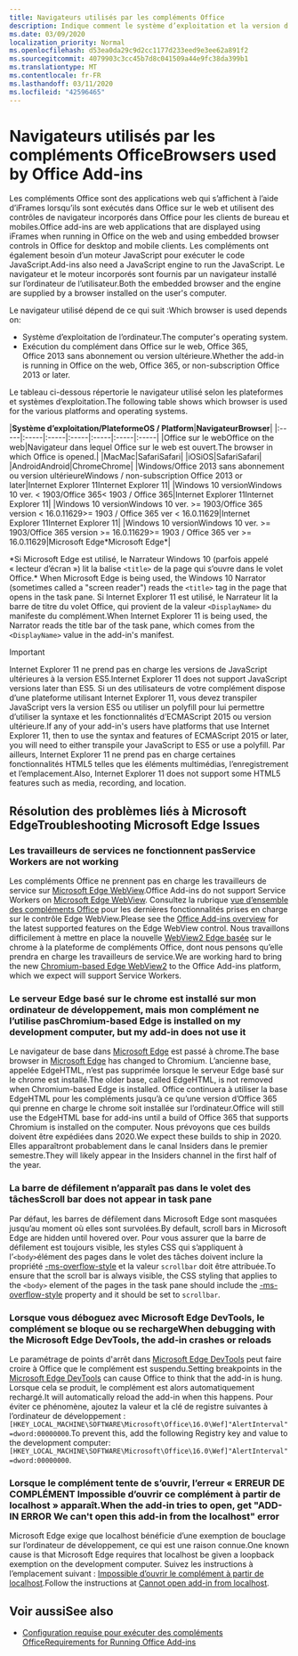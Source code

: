 ```yaml
---
title: Navigateurs utilisés par les compléments Office
description: Indique comment le système d’exploitation et la version d’Office déterminent le navigateur utilisé par les compléments Office.
ms.date: 03/09/2020
localization_priority: Normal
ms.openlocfilehash: d53ea0da29c9d2cc1177d233eed9e3ee62a891f2
ms.sourcegitcommit: 4079903c3cc45b7d8c041509a44e9fc38da399b1
ms.translationtype: MT
ms.contentlocale: fr-FR
ms.lasthandoff: 03/11/2020
ms.locfileid: "42596465"
---
```

# <a name="browsers-used-by-office-add-ins"></a><span data-ttu-id="fb690-103">Navigateurs utilisés par les compléments Office</span><span class="sxs-lookup"><span data-stu-id="fb690-103">Browsers used by Office Add-ins</span></span>

<span data-ttu-id="fb690-104">Les compléments Office sont des applications web qui s’affichent à l’aide d’iFrames lorsqu’ils sont exécutés dans Office sur le web et utilisent des contrôles de navigateur incorporés dans Office pour les clients de bureau et mobiles.</span><span class="sxs-lookup"><span data-stu-id="fb690-104">Office add-ins are web applications that are displayed using iFrames when running in Office on the web and using embedded browser controls in Office for desktop and mobile clients.</span></span> <span data-ttu-id="fb690-105">Les compléments ont également besoin d’un moteur JavaScript pour exécuter le code JavaScript.</span><span class="sxs-lookup"><span data-stu-id="fb690-105">Add-ins also need a JavaScript engine to run the JavaScript.</span></span> <span data-ttu-id="fb690-106">Le navigateur et le moteur incorporés sont fournis par un navigateur installé sur l’ordinateur de l’utilisateur.</span><span class="sxs-lookup"><span data-stu-id="fb690-106">Both the embedded browser and the engine are supplied by a browser installed on the user's computer.</span></span>

<span data-ttu-id="fb690-107">Le navigateur utilisé dépend de ce qui suit :</span><span class="sxs-lookup"><span data-stu-id="fb690-107">Which browser is used depends on:</span></span>

- <span data-ttu-id="fb690-108">Système d’exploitation de l’ordinateur.</span><span class="sxs-lookup"><span data-stu-id="fb690-108">The computer's operating system.</span></span>
- <span data-ttu-id="fb690-109">Exécution du complément dans Office sur le web, Office 365, Office 2013 sans abonnement ou version ultérieure.</span><span class="sxs-lookup"><span data-stu-id="fb690-109">Whether the add-in is running in Office on the web, Office 365, or non-subscription Office 2013 or later.</span></span>

<span data-ttu-id="fb690-110">Le tableau ci-dessous répertorie le navigateur utilisé selon les plateformes et systèmes d’exploitation.</span><span class="sxs-lookup"><span data-stu-id="fb690-110">The following table shows which browser is used for the various platforms and operating systems.</span></span>

|<span data-ttu-id="fb690-111">**Système d’exploitation/Plateforme**</span><span class="sxs-lookup"><span data-stu-id="fb690-111">**OS / Platform**</span></span>|<span data-ttu-id="fb690-112">**Navigateur**</span><span class="sxs-lookup"><span data-stu-id="fb690-112">**Browser**</span></span>|
|:-----|:-----|:-----|:-----|:-----|:-----|:-----|
|<span data-ttu-id="fb690-113">Office sur le web</span><span class="sxs-lookup"><span data-stu-id="fb690-113">Office on the web</span></span>|<span data-ttu-id="fb690-114">Navigateur dans lequel Office sur le web est ouvert.</span><span class="sxs-lookup"><span data-stu-id="fb690-114">The browser in which Office is opened.</span></span>|
|<span data-ttu-id="fb690-115">Mac</span><span class="sxs-lookup"><span data-stu-id="fb690-115">Mac</span></span>|<span data-ttu-id="fb690-116">Safari</span><span class="sxs-lookup"><span data-stu-id="fb690-116">Safari</span></span>|
|<span data-ttu-id="fb690-117">iOS</span><span class="sxs-lookup"><span data-stu-id="fb690-117">iOS</span></span>|<span data-ttu-id="fb690-118">Safari</span><span class="sxs-lookup"><span data-stu-id="fb690-118">Safari</span></span>|
|<span data-ttu-id="fb690-119">Android</span><span class="sxs-lookup"><span data-stu-id="fb690-119">Android</span></span>|<span data-ttu-id="fb690-120">Chrome</span><span class="sxs-lookup"><span data-stu-id="fb690-120">Chrome</span></span>|
|<span data-ttu-id="fb690-121">Windows/Office 2013 sans abonnement ou version ultérieure</span><span class="sxs-lookup"><span data-stu-id="fb690-121">Windows / non-subscription Office 2013 or later</span></span>|<span data-ttu-id="fb690-122">Internet Explorer 11</span><span class="sxs-lookup"><span data-stu-id="fb690-122">Internet Explorer 11</span></span>|
|<span data-ttu-id="fb690-123">Windows 10 version</span><span class="sxs-lookup"><span data-stu-id="fb690-123">Windows 10 ver.</span></span> <span data-ttu-id="fb690-124">< 1903/Office 365</span><span class="sxs-lookup"><span data-stu-id="fb690-124">< 1903 / Office 365</span></span>|<span data-ttu-id="fb690-125">Internet Explorer 11</span><span class="sxs-lookup"><span data-stu-id="fb690-125">Internet Explorer 11</span></span>|
|<span data-ttu-id="fb690-126">Windows 10 version</span><span class="sxs-lookup"><span data-stu-id="fb690-126">Windows 10 ver.</span></span> <span data-ttu-id="fb690-127">>= 1903/Office 365 version < 16.0.11629</span><span class="sxs-lookup"><span data-stu-id="fb690-127">>= 1903 / Office 365 ver < 16.0.11629</span></span>|<span data-ttu-id="fb690-128">Internet Explorer 11</span><span class="sxs-lookup"><span data-stu-id="fb690-128">Internet Explorer 11</span></span>|
|<span data-ttu-id="fb690-129">Windows 10 version</span><span class="sxs-lookup"><span data-stu-id="fb690-129">Windows 10 ver.</span></span> <span data-ttu-id="fb690-130">>= 1903/Office 365 version >= 16.0.11629</span><span class="sxs-lookup"><span data-stu-id="fb690-130">>= 1903 / Office 365 ver >= 16.0.11629</span></span>|<span data-ttu-id="fb690-131">Microsoft Edge\*</span><span class="sxs-lookup"><span data-stu-id="fb690-131">Microsoft Edge\*</span></span>|

<span data-ttu-id="fb690-132">\*Si Microsoft Edge est utilisé, le Narrateur Windows 10 (parfois appelé « lecteur d’écran ») lit la balise `<title>` de la page qui s’ouvre dans le volet Office.</span><span class="sxs-lookup"><span data-stu-id="fb690-132">\* When Microsoft Edge is being used, the Windows 10 Narrator (sometimes called a "screen reader") reads the `<title>` tag in the page that opens in the task pane.</span></span> <span data-ttu-id="fb690-133">Si Internet Explorer 11 est utilisé, le Narrateur lit la barre de titre du volet Office, qui provient de la valeur `<DisplayName>` du manifeste du complément.</span><span class="sxs-lookup"><span data-stu-id="fb690-133">When Internet Explorer 11 is being used, the Narrator reads the title bar of the task pane, which comes from the `<DisplayName>` value in the add-in's manifest.</span></span>

> [!IMPORTANT]
> <span data-ttu-id="fb690-134">Internet Explorer 11 ne prend pas en charge les versions de JavaScript ultérieures à la version ES5.</span><span class="sxs-lookup"><span data-stu-id="fb690-134">Internet Explorer 11 does not support JavaScript versions later than ES5.</span></span> <span data-ttu-id="fb690-135">Si un des utilisateurs de votre complément dispose d’une plateforme utilisant Internet Explorer 11, vous devez transpiler JavaScript vers la version ES5 ou utiliser un polyfill pour lui permettre d’utiliser la syntaxe et les fonctionnalités d’ECMAScript 2015 ou version ultérieure.</span><span class="sxs-lookup"><span data-stu-id="fb690-135">If any of your add-in's users have platforms that use Internet Explorer 11, then to use the syntax and features of ECMAScript 2015 or later, you will need to either transpile your JavaScript to ES5 or use a polyfill.</span></span> <span data-ttu-id="fb690-136">Par ailleurs, Internet Explorer 11 ne prend pas en charge certaines fonctionnalités HTML5 telles que les éléments multimédias, l’enregistrement et l’emplacement.</span><span class="sxs-lookup"><span data-stu-id="fb690-136">Also, Internet Explorer 11 does not support some HTML5 features such as media, recording, and location.</span></span>

## <a name="troubleshooting-microsoft-edge-issues"></a><span data-ttu-id="fb690-137">Résolution des problèmes liés à Microsoft Edge</span><span class="sxs-lookup"><span data-stu-id="fb690-137">Troubleshooting Microsoft Edge Issues</span></span>

### <a name="service-workers-are-not-working"></a><span data-ttu-id="fb690-138">Les travailleurs de services ne fonctionnent pas</span><span class="sxs-lookup"><span data-stu-id="fb690-138">Service Workers are not working</span></span>

<span data-ttu-id="fb690-139">Les compléments Office ne prennent pas en charge les travailleurs de service sur [Microsoft Edge WebView](/microsoft-edge/hosting/webview).</span><span class="sxs-lookup"><span data-stu-id="fb690-139">Office Add-ins do not support Service Workers on [Microsoft Edge WebView](/microsoft-edge/hosting/webview).</span></span> <span data-ttu-id="fb690-140">Consultez la rubrique [vue d’ensemble des compléments Office](../overview/office-add-ins.md) pour les dernières fonctionnalités prises en charge sur le contrôle Edge WebView.</span><span class="sxs-lookup"><span data-stu-id="fb690-140">Please see the [Office Add-ins overview](../overview/office-add-ins.md) for the latest supported features on the Edge WebView control.</span></span> <span data-ttu-id="fb690-141">Nous travaillons difficilement à mettre en place la nouvelle [WebView2 Edge basée](/microsoft-edge/hosting/webview2) sur le chrome à la plateforme de compléments Office, dont nous pensons qu’elle prendra en charge les travailleurs de service.</span><span class="sxs-lookup"><span data-stu-id="fb690-141">We are working hard to bring the new [Chromium-based Edge WebView2](/microsoft-edge/hosting/webview2) to the Office Add-ins platform, which we expect will support Service Workers.</span></span>

### <a name="chromium-based-edge-is-installed-on-my-development-computer-but-my-add-in-does-not-use-it"></a><span data-ttu-id="fb690-142">Le serveur Edge basé sur le chrome est installé sur mon ordinateur de développement, mais mon complément ne l’utilise pas</span><span class="sxs-lookup"><span data-stu-id="fb690-142">Chromium-based Edge is installed on my development computer, but my add-in does not use it</span></span>

<span data-ttu-id="fb690-143">Le navigateur de base dans [Microsoft Edge](https://support.microsoft.com/help/4501095/download-the-new-microsoft-edge-based-on-chromium) est passé à chrome.</span><span class="sxs-lookup"><span data-stu-id="fb690-143">The base browser in [Microsoft Edge](https://support.microsoft.com/help/4501095/download-the-new-microsoft-edge-based-on-chromium) has changed to Chromium.</span></span> <span data-ttu-id="fb690-144">L’ancienne base, appelée EdgeHTML, n’est pas supprimée lorsque le serveur Edge basé sur le chrome est installé.</span><span class="sxs-lookup"><span data-stu-id="fb690-144">The older base, called EdgeHTML, is not removed when Chromium-based Edge is installed.</span></span> <span data-ttu-id="fb690-145">Office continuera à utiliser la base EdgeHTML pour les compléments jusqu’à ce qu’une version d’Office 365 qui prenne en charge le chrome soit installée sur l’ordinateur.</span><span class="sxs-lookup"><span data-stu-id="fb690-145">Office will still use the EdgeHTML base for add-ins until a build of Office 365 that supports Chromium is installed on the computer.</span></span> <span data-ttu-id="fb690-146">Nous prévoyons que ces builds doivent être expédiées dans 2020.</span><span class="sxs-lookup"><span data-stu-id="fb690-146">We expect these builds to ship in 2020.</span></span> <span data-ttu-id="fb690-147">Elles apparaîtront probablement dans le canal Insiders dans le premier semestre.</span><span class="sxs-lookup"><span data-stu-id="fb690-147">They will likely appear in the Insiders channel in the first half of the year.</span></span>

### <a name="scroll-bar-does-not-appear-in-task-pane"></a><span data-ttu-id="fb690-148">La barre de défilement n’apparaît pas dans le volet des tâches</span><span class="sxs-lookup"><span data-stu-id="fb690-148">Scroll bar does not appear in task pane</span></span>

<span data-ttu-id="fb690-149">Par défaut, les barres de défilement dans Microsoft Edge sont masquées jusqu’au moment où elles sont survolées.</span><span class="sxs-lookup"><span data-stu-id="fb690-149">By default, scroll bars in Microsoft Edge are hidden until hovered over.</span></span> <span data-ttu-id="fb690-150">Pour vous assurer que la barre de défilement est toujours visible, les styles CSS qui s’appliquent à l’`<body>`élément des pages dans le volet des tâches doivent inclure la propriété [-ms-overflow-style](https://developer.mozilla.org/docs/Web/CSS/-ms-overflow-style) et la valeur `scrollbar` doit être attribuée.</span><span class="sxs-lookup"><span data-stu-id="fb690-150">To ensure that the scroll bar is always visible, the CSS styling that applies to the `<body>` element of the pages in the task pane should include the [-ms-overflow-style](https://developer.mozilla.org/docs/Web/CSS/-ms-overflow-style) property and it should be set to `scrollbar`.</span></span> 

### <a name="when-debugging-with-the-microsoft-edge-devtools-the-add-in-crashes-or-reloads"></a><span data-ttu-id="fb690-151">Lorsque vous déboguez avec Microsoft Edge DevTools, le complément se bloque ou se recharge</span><span class="sxs-lookup"><span data-stu-id="fb690-151">When debugging with the Microsoft Edge DevTools, the add-in crashes or reloads</span></span>

<span data-ttu-id="fb690-152">Le paramétrage de points d'arrêt dans [Microsoft Edge DevTools](https://www.microsoft.com/p/microsoft-edge-devtools-preview/9mzbfrmz0mnj?rtc=1&activetab=pivot%3Aoverviewtab) peut faire croire à Office que le complément est suspendu.</span><span class="sxs-lookup"><span data-stu-id="fb690-152">Setting breakpoints in the [Microsoft Edge DevTools](https://www.microsoft.com/p/microsoft-edge-devtools-preview/9mzbfrmz0mnj?rtc=1&activetab=pivot%3Aoverviewtab) can cause Office to think that the add-in is hung.</span></span> <span data-ttu-id="fb690-153">Lorsque cela se produit, le complément est alors automatiquement rechargé.</span><span class="sxs-lookup"><span data-stu-id="fb690-153">It will automatically reload the add-in when this happens.</span></span> <span data-ttu-id="fb690-154">Pour éviter ce phénomène, ajoutez la valeur et la clé de registre suivantes à l’ordinateur de développement : `[HKEY_LOCAL_MACHINE\SOFTWARE\Microsoft\Office\16.0\Wef]"AlertInterval"=dword:00000000`.</span><span class="sxs-lookup"><span data-stu-id="fb690-154">To prevent this, add the following Registry key and value to the development computer: `[HKEY_LOCAL_MACHINE\SOFTWARE\Microsoft\Office\16.0\Wef]"AlertInterval"=dword:00000000`.</span></span>

### <a name="when-the-add-in-tries-to-open-get-add-in-error-we-cant-open-this-add-in-from-the-localhost-error"></a><span data-ttu-id="fb690-155">Lorsque le complément tente de s’ouvrir, l’erreur « ERREUR DE COMPLÉMENT Impossible d’ouvrir ce complément à partir de localhost » apparaît.</span><span class="sxs-lookup"><span data-stu-id="fb690-155">When the add-in tries to open, get "ADD-IN ERROR We can't open this add-in from the localhost" error</span></span>

<span data-ttu-id="fb690-156">Microsoft Edge exige que localhost bénéficie d’une exemption de bouclage sur l’ordinateur de développement, ce qui est une raison connue.</span><span class="sxs-lookup"><span data-stu-id="fb690-156">One known cause is that Microsoft Edge requires that localhost be given a loopback exemption on the development computer.</span></span> <span data-ttu-id="fb690-157">Suivez les instructions à l’emplacement suivant : [Impossible d’ouvrir le complément à partir de localhost](/office/troubleshoot/error-messages/cannot-open-add-in-from-localhost).</span><span class="sxs-lookup"><span data-stu-id="fb690-157">Follow the instructions at [Cannot open add-in from localhost](/office/troubleshoot/error-messages/cannot-open-add-in-from-localhost).</span></span>


## <a name="see-also"></a><span data-ttu-id="fb690-158">Voir aussi</span><span class="sxs-lookup"><span data-stu-id="fb690-158">See also</span></span>

- [<span data-ttu-id="fb690-159">Configuration requise pour exécuter des compléments Office</span><span class="sxs-lookup"><span data-stu-id="fb690-159">Requirements for Running Office Add-ins</span></span>](requirements-for-running-office-add-ins.md)
